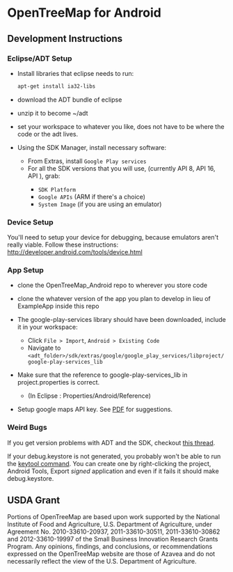 OpenTreeMap for Android
=======================

Development Instructions
------------------------

### Eclipse/ADT Setup

* Install libraries that eclipse needs to run:
  ```bash
  apt-get install ia32-libs
  ```

* download the ADT bundle of eclipse

* unzip it to become ~/adt

* set your workspace to whatever you like, does not have to be where the code or the adt lives.

* Using the SDK Manager, install necessary software:
  * From Extras, install `Google Play services`
  * For all the SDK versions that you will use, (currently API 8, API 16, API <latest>), grab:
    * `SDK Platform`
    * `Google APIs` (ARM if there's a choice)
    * `System Image` (if you are using an emulator)

### Device Setup

You'll need to setup your device for debugging, because emulators aren't really viable.
Follow these instructions:
http://developer.android.com/tools/device.html

### App Setup

* clone the OpenTreeMap_Android repo to wherever you store code

* clone the whatever version of the app you plan to develop in lieu of ExampleApp inside this repo

* The google-play-services library should have been downloaded, include it in your workspace:
  * Click `File > Import`, `Android > Existing Code`
  * Navigate to `<adt_folder>/sdk/extras/google/google_play_services/libproject/google-play-services_lib`

* Make sure that the reference to google-play-services_lib in project.properties is correct.
  * (In Eclipse : Properties/Android/Reference)

* Setup google maps API key. See [PDF](https://github.com/OpenTreeMap/OpenTreeMap-Android/blob/9b67bd669825ac0d87f7799d5ad79695f08c95a7/howto.pdf) for suggestions.

### Weird Bugs

If you get version problems with ADT and the SDK, checkout [this thread](http://code.google.com/p/android/issues/detail?id=67325).

If your debug.keystore is not generated, you probably won't be able to run the [keytool command](https://developers.google.com/maps/documentation/android/start#obtain_a_google_maps_api_key). You can create one by right-clicking the project, Android Tools, Export *signed* application and even if it fails it should make debug.keystore.

USDA Grant
---------------
Portions of OpenTreeMap are based upon work supported by the National Institute of Food and Agriculture, U.S. Department of Agriculture, under Agreement No. 2010-33610-20937, 2011-33610-30511, 2011-33610-30862 and 2012-33610-19997 of the Small Business Innovation Research Grants Program. Any opinions, findings, and conclusions, or recommendations expressed on the OpenTreeMap website are those of Azavea and do not necessarily reflect the view of the U.S. Department of Agriculture.
